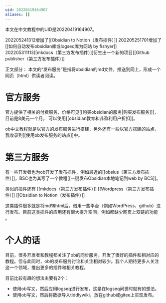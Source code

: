 ```yaml
---
uid: 20220419164907
aliases: []
---
```

本文在中文教程中的UID是20220419164907。

202205241312增加了[[Obsidian to Notion（发布插件）]]
202205251701增加了[[如何自动发布obsidian库或logseq库为网站 by  fishyer]]
202205311113[[mkdocs（第三方发布插件）]]衍生出一个新的项目[[Github publisher（第三方发布插件）]]


正文部分：
本文的“发布服务”是指将obsidian的md文件，推送到网上，形成一个网页（html）供读者阅读。

# 官方服务
官方提供了相关的付费服务，价格可见[[购买obsidian的服务|购买发布服务]]]，目前是8美元一个月， 可以使用[[obsidian教育和非盈利用户折扣]]。

ob中文教程就是以官方的发布服务进行搭建，另外还有一些以官方搭建的站点，我收录到[[使用ob发布服务的站点]]中。

# 第三方服务
有一些开发者也为ob开发了发布插件，例如最近的[[obsius（第三方发布插件）]]，BSC也为其写了一个教程[[一键发布Obsidian本地笔记到web by BCS]]。

类似的插件还有
[[mkdocs（第三方发布插件）]]
[[Wordpress（第三方发布插件）]]
[[Obsidian to Notion（发布插件）]]

这类插件很多就是将md转html后，借用一些平台（例如WordPress、github）进行发布。目前这类插件的应用还有很大提升空间，例如都缺少网页上双链的功能 。

# 个人的话
目前，很多开发者和教程都关注了ob的同步服务，开发了很好的插件和相对应的教程。但与此同时，ob的发布服务讨论和关注相对较少。我个人期待更多人关注这一个领域，推出更多的插件和相关教程。

目前比较有趣的想法主要有2个：
- 使用ob写文，然后应用logseq进行发布，这是在logseq问世时就有的想法。
- 使用ob写文，然后将数据导入tiddlywiki，放在github或gitee上实现发布。